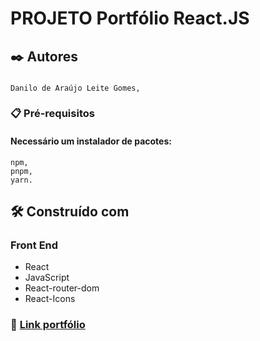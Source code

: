 # PROJETO Portfólio React.JS

## ✒️ Autores

###

```
Danilo de Araújo Leite Gomes,
```

### 📋 Pré-requisitos
#### Necessário um instalador de pacotes:
```
npm,
pnpm,
yarn.
```

## 🛠️ Construído com

### Front End

- React
- JavaScript 
- React-router-dom
- React-Icons


### 🔗 [Link portfólio](https://portifolio-react-inky.vercel.app/)
